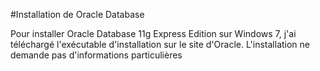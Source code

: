 #Installation de Oracle Database

Pour installer Oracle Database 11g Express Edition sur Windows 7, j'ai téléchargé l'exécutable d'installation sur le site d'Oracle.
L'installation ne demande pas d'informations particulières